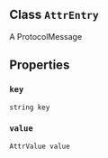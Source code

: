 

## Class  `AttrEntry` 
A ProtocolMessage

## Properties


###  `key` 
 `string key` 

###  `value` 
 `AttrValue value` 

